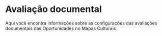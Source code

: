 # Avaliação documental

Aqui você encontra informações sobre as configurações das avaliações documentais das Oportunidades no Mapas Culturais